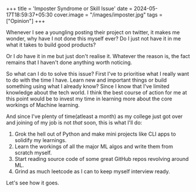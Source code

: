 +++
title = 'Imposter Syndrome or Skill Issue'
date = 2024-05-17T18:59:37+05:30
cover.image = "/images/imposter.jpg"
tags = ["Opinion"]
+++

Whenever I see a youngling posting their project on twitter, it makes me wonder, why have I not done this myself ever? Do I just not have it in me what it takes to build good products?

Or I *do* have it in me but just don't realise it. Whatever the reason is, the fact remains that I haven't done anything worth noticing.

So what can I do to solve this issue? First I've to prioritise what I really want to do with the time I have. Learn new and important things or build something using what I already know?
Since I know that I've limited knowledge about the tech world. I think the best course of action for me at this point would be to invest my time in learning more about the core workings of Machine learning.

And since I've plenty of time(atleast a month) as my college just got over and joining of my job is not *that* soon, this is what I'll do:
1. Grok the hell out of Python and make mini projects like CLI apps to solidify my learnings.
2. Learn the workings of all the major ML algos and write them from scratch myself.
3. Start reading source code of some great GitHub repos revolving around ML.
4. Grind as much leetcode as I can to keep myself interview ready.

Let's see how it goes.
